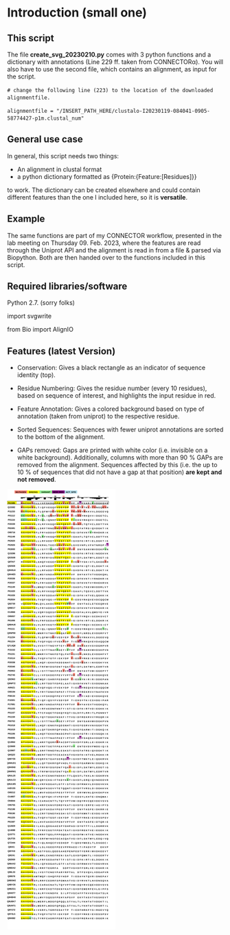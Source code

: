 # Introduction (small one)

## This script
The file **create_svg_20230210.py** comes with 3 python functions and a dictionary with annotations (Line 229 ff. taken from CONNECTORα).
You will also have to use the second file, which contains an alignment, as input for the script.

`# change the following line (223) to the location of the downloaded alignmentfile.`

`alignmentfile = "/INSERT_PATH_HERE/clustalo-I20230119-084041-0905-58774427-p1m.clustal_num"`	

## General use case
In general, this script needs two things: 
* An alignment in clustal format 
* a python dictionary formatted as {Protein:{Feature:\[Residues]}} 

to work. The dictionary can be created elsewhere and could contain different features than the one I included here, so it is **versatile**.

## Example
The same functions are part of my CONNECTOR workflow, presented in the lab meeting on Thursday 09. Feb. 2023, where the features are read through the Uniprot API and the alignment is read in from a file & parsed via Biopython. Both are then handed over to the functions included in this script.


## Required libraries/software

Python 2.7. (sorry folks)

import svgwrite

from Bio import AlignIO


## Features (latest Version)

- Conservation: Gives a black rectangle as an indicator of sequence identity (top).

- Residue Numbering: Gives the residue number (every 10 residues), based on sequence of interest, and highlights the input residue in red.

- Feature Annotation: Gives a colored background based on type of annotation (taken from uniprot) to the respective residue.

- Sorted Sequences: Sequences with fewer uniprot annotations are sorted to the bottom of the alignment.

- GAPs removed: Gaps are printed with white color (i.e. invisible on a white background). Additionally, columns with more than 90 % GAPs are removed from the alignment. Sequences affected by this (i.e. the up to 10 % of sequences that did not have a gap at that position) **are kept and not removed**. 



<img src="https://github.com/russelllab/kinaseResistance/blob/bb35c9fb85daf276d0cffc44edae6f7622b676ca/Create_SVG/Version2/sequence.svg?sanitize=true">

